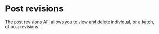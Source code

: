 # Post revisions #

The post revisions API allows you to view and delete individual, or a batch, of post revisions.
